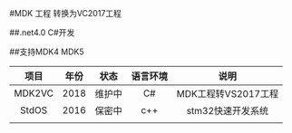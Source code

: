 #MDK 工程 转换为VC2017工程

##.net4.0 C#开发 

##支持MDK4 MDK5

|  项目  | 年份 |  状态  | 语言环境 |        说明         |
| :----: | :--: | :----: | :------: | :-----------------: |
| MDK2VC | 2018 | 维护中 |    C#    | MDK工程转VS2017工程 |
| StdOS  | 2016 | 保密中 |   c++    |  stm32快速开发系统  |
|        |      |        |          |                     |


